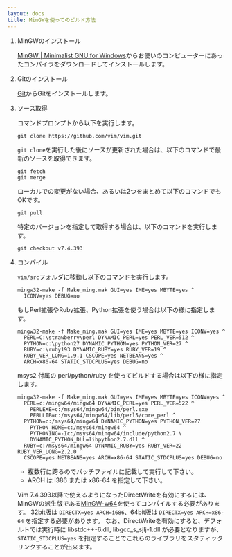 ```yaml
---
layout: docs
title: MinGWを使ってのビルド方法
---
```


1.  MinGWのインストール

    [MinGW | Minimalist GNU for Windows](http://www.mingw.org/)からお使いのコンピューターにあったコンパイラをダウンロードしてインストールします。

2.  Gitのインストール

    [Git](https://git-scm.com/)からGitをインストールします。

3.  ソース取得

    コマンドプロンプトから以下を実行します。

        git clone https://github.com/vim/vim.git

    `git clone`を実行した後にソースが更新された場合は、以下のコマンドで最新のソースを取得できます。

        git fetch
        git merge

    ローカルでの変更がない場合、あるいは2つをまとめて以下のコマンドでもOKです。

        git pull

    特定のバージョンを指定して取得する場合は、以下のコマンドを実行します。

        git checkout v7.4.393

4.  コンパイル

    `vim/src`フォルダに移動し以下のコマンドを実行します。

        mingw32-make -f Make_ming.mak GUI=yes IME=yes MBYTE=yes ^
          ICONV=yes DEBUG=no

    もしPerl拡張やRuby拡張、Python拡張を使う場合は以下の様に指定します。

        mingw32-make -f Make_ming.mak GUI=yes IME=yes MBYTE=yes ICONV=yes ^
          PERL=C:\strawberry\perl DYNAMIC_PERL=yes PERL_VER=512 ^
          PYTHON=c:\python27 DYNAMIC_PYTHON=yes PYTHON_VER=27 ^
          RUBY=c:\ruby193 DYNAMIC_RUBY=yes RUBY_VER=19 ^
          RUBY_VER_LONG=1.9.1 CSCOPE=yes NETBEANS=yes ^
          ARCH=x86-64 STATIC_STDCPLUS=yes DEBUG=no

    msys2 付属の perl/python/ruby を使ってビルドする場合は以下の様に指定します。

        mingw32-make -f Make_ming.mak GUI=yes IME=yes MBYTE=yes ICONV=yes ^
          PERL=c:/mingw64/mingw64 DYNAMIC_PERL=yes PERL_VER=522 ^
            PERLEXE=c:/msys64/mingw64/bin/perl.exe
            PERLLIB=c:/msys64/mingw64/lib/perl5/core_perl ^
          PYTHON=c:/msys64/mingw64 DYNAMIC_PYTHON=yes PYTHON_VER=27
            PYTHON_HOME=c:/msys64/mingw64 ^
            PYTHONINC=-Ic:/msys64/mingw64/include/python2.7 \
            DYNAMIC_PYTHON_DLL=libpython2.7.dll ^
          RUBY=c:/msys64/mingw64 DYNAMIC_RUBY=yes RUBY_VER=22 RUBY_VER_LONG=2.2.0 ^
          CSCOPE=yes NETBEANS=yes ARCH=x86-64 STATIC_STDCPLUS=yes DEBUG=no

    * 複数行に跨るのでバッチファイルに記載して実行して下さい。
    * ARCH は i386 または x86-64 を指定して下さい。

    Vim 7.4.393以降で使えるようになったDirectWriteを有効にするには、MinGWの派生版である[MinGW-w64](http://mingw-w64.sourceforge.net/)を使ってコンパイルする必要があります。
    32bit版は `DIRECTX=yes ARCH=i686`、64bit版は `DIRECTX=yes ARCH=x86-64` を指定する必要があります。
    なお、DirectWriteを有効にすると、デフォルトでは実行時に libstdc++-6.dll, libgcc\_s\_sjlj-1.dll が必要となりますが、`STATIC_STDCPLUS=yes` を指定することでこれらのライブラリをスタティックリンクすることが出来ます。
